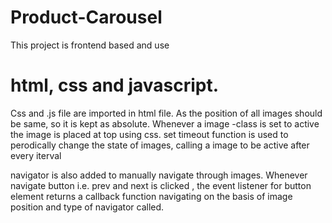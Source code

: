 # Product-Carousel
This project is frontend based and use 
# html, css and javascript.

Css and .js file are imported in html file. As the position of all images should be same, so it is kept as absolute. 
Whenever a image -class is set to active the image is placed at top using css. 
set timeout function is used to perodically change the state of images, calling a image to be active after every iterval

navigator is also added to manually navigate through images. Whenever navigate button i.e. prev and next is clicked , the event listener for button element returns a callback function navigating on the basis of image position and type of navigator called. 
